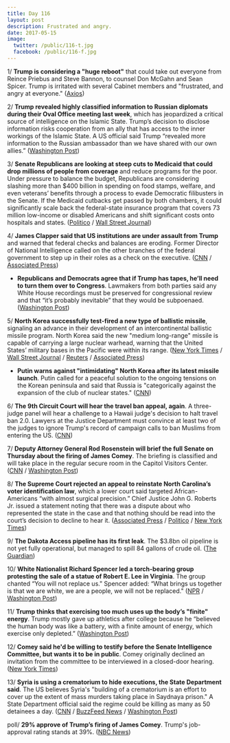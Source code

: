 ```yaml
---
title: Day 116
layout: post
description: Frustrated and angry.
date: 2017-05-15
image:
  twitter: /public/116-t.jpg
  facebook: /public/116-f.jpg
---
```


1/ **Trump is considering a "huge reboot"** that could take out everyone from Reince Priebus and Steve Bannon, to counsel Don McGahn and Sean Spicer. Trump is irritated with several Cabinet members and "frustrated, and angry at everyone." ([Axios](https://www.axios.com/scoop-trump-irked-at-cabinet-and-staff-mulls-sweeping-shake-up-2407137307.html))

2/ **Trump revealed highly classified information to Russian diplomats during their Oval Office meeting last week**, which has jeopardized a critical source of intelligence on the Islamic State. Trump’s decision to disclose information risks cooperation from an ally that has access to the inner workings of the Islamic State. A US official said Trump “revealed more information to the Russian ambassador than we have shared with our own allies.” ([Washington Post](https://www.washingtonpost.com/world/national-security/trump-revealed-highly-classified-information-to-russian-foreign-minister-and-ambassador/2017/05/15/530c172a-3960-11e7-9e48-c4f199710b69_story.html))

3/ **Senate Republicans are looking at steep cuts to Medicaid that could drop millions of people from coverage** and reduce programs for the poor. Under pressure to balance the budget, Republicans are considering slashing more than $400 billion in spending on food stamps, welfare, and even veterans’ benefits through a process to evade Democratic filibusters in the Senate. If the Medicaid cutbacks get passed by both chambers, it could significantly scale back the federal-state insurance program that covers 73 million low-income or disabled Americans and shift significant costs onto hospitals and states. ([Politico](http://www.politico.com/story/2017/05/14/republicans-cuts-programs-food-stamps-welfare-veterans-238314) / 
[Wall Street Journal](https://www.wsj.com/articles/senate-conservatives-look-to-slash-medicaid-1494759603))

4/ **James Clapper said that US institutions are under assault from Trump** and warned that federal checks and balances are eroding. Former Director of National Intelligence called on the other branches of the federal government to step up in their roles as a check on the executive. ([CNN](http://www.cnn.com/2017/05/14/politics/james-clapper-russia-collusion/) / [Associated Press](https://apnews.com/cb66aa5a3a7c41a8952f19f41427d10c/Clapper:-US-govt-'under-assault'-by-Trump-after-Comey-firing))

* **Republicans and Democrats agree that if Trump has tapes, he’ll need to turn them over to Congress**. Lawmakers from both parties said any White House recordings must be preserved for congressional review and that “it’s probably inevitable” that they would be subpoenaed. ([Washington Post](https://www.washingtonpost.com/powerpost/republicans-and-democrats-agree-if-trump-has-tapes-hell-need-to-turn-them-over-to-congress/2017/05/14/cbfea12a-38b6-11e7-a058-ddbb23c75d82_story.html))

5/ **North Korea successfully test-fired a new type of ballistic missile**, signaling an advance in their development of an intercontinental ballistic missile program. North Korea said the new "medium long-range" missile is capable of carrying a large nuclear warhead, warning that the United States’ military bases in the Pacific were within its range. ([New York Times](https://www.nytimes.com/2017/05/14/world/asia/north-korea-missile-nuclear.html) / [Wall Street Journal](https://www.wsj.com/articles/north-korea-launches-possible-ballistic-missile-south-korean-news-agency-reports-1494713029) / [Reuters](http://www.reuters.com/article/us-northkorea-missiles-idUSKCN18A12B) / [Associated Press](https://apnews.com/b4c2baf162034bfc9194691f2d1507b8/North-Korea:-New-long-range-missile-can-carry-heavy-nuke))

* **Putin warns against "intimidating" North Korea after its latest missile launch**. Putin called for a peaceful solution to the ongoing tensions on the Korean peninsula and said that Russia is "categorically against the expansion of the club of nuclear states." ([CNN](http://www.cnn.com/2017/05/15/europe/north-korea-putin-russia-missile/))

6/ **The 9th Circuit Court will hear the travel ban appeal, again**. A three-judge panel will hear a challenge to a Hawaii judge's decision to halt travel ban 2.0. Lawyers at the Justice Department must convince at least two of the judges to ignore Trump's record of campaign calls to ban Muslims from entering the US. ([CNN](http://www.cnn.com/2017/05/15/politics/9th-circuit-travel-ban-hearing-round-two/))

7/ **Deputy Attorney General Rod Rosenstein will brief the full Senate on Thursday about the firing of James Comey**. The briefing is classified and will take place in the regular secure room in the Capitol Visitors Center. ([CNN](http://www.cnn.com/2017/05/11/politics/rod-rosenstein-chuck-schumer-invite/index.html) / [Washington Post](https://www.washingtonpost.com/news/powerpost/wp/2017/05/15/deputy-ag-rosenstein-to-brief-senators-on-comey-firing-thursday/))

8/ **The Supreme Court rejected an appeal to reinstate North Carolina’s voter identification law**, which a lower court said targeted African-Americans “with almost surgical precision.” Chief Justice John G. Roberts Jr. issued a statement noting that there was a dispute about who represented the state in the case and that nothing should be read into the court’s decision to decline to hear it. ([Associated Press](https://apnews.com/14137a2d20cf4595a5121c9298b47c46/Supreme-Court-rejects-appeal-over-NC-voter-ID-law) / [Politico](http://www.politico.com/story/2017/05/15/supreme-court-leaves-in-place-a-ruling-that-struck-down-ncs-voter-id-law-238392) / [New York Times](https://www.nytimes.com/2017/05/15/us/politics/voter-id-laws-supreme-court-north-carolina.html))

9/ **The Dakota Access pipeline has its first leak**. The $3.8bn oil pipeline is not yet fully operational, but managed to spill 84 gallons of crude oil. ([The Guardian](https://www.theguardian.com/us-news/2017/may/10/dakota-access-pipeline-first-oil-leak))

10/ **White Nationalist Richard Spencer led a torch-bearing group protesting the sale of a statue of Robert E. Lee in Virginia**. The group chanted “You will not replace us." Spencer added: “What brings us together is that we are white, we are a people, we will not be replaced." ([NPR](http://www.npr.org/sections/thetwo-way/2017/05/14/528363829/richard-spencer-leads-group-protesting-sale-of-confederate-statue) / [Washington Post](https://www.washingtonpost.com/local/virginia-politics/alt-rights-richard-spencer-leads-torch-bearing-protesters-defending-lee-statue/2017/05/14/766aaa56-38ac-11e7-9e48-c4f199710b69_story.html))

11/ **Trump thinks that exercising too much uses up the body’s "finite" energy**. Trump mostly gave up athletics after college because he “believed the human body was like a battery, with a finite amount of energy, which exercise only depleted.” ([Washington Post](https://www.washingtonpost.com/national/health-science/trump-thinks-that-exercising-too-much-uses-up-the-bodys-finite-energy/2017/05/12/bb0b9bda-365d-11e7-b4ee-434b6d506b37_story.html))

12/ **Comey said he'd be willing to testify before the Senate Intelligence Committee, but wants it to be in public**. Comey originally declined an invitation from the committee to be interviewed in a closed-door hearing. ([New York Times](https://www.nytimes.com/2017/05/12/us/politics/trump-threatens-retaliation-against-comey-warns-he-may-cancel-press-briefings.html))

13/ **Syria is using a crematorium to hide executions, the State Department said**. The US believes Syria's "building of a crematorium is an effort to cover up the extent of mass murders taking place in Saydnaya prison." A State Department official said the regime could be killing as many as 50 detainees a day. ([CNN](http://www.cnn.com/2017/05/15/politics/assad-syria-crematorium/) / [BuzzFeed News](https://www.buzzfeed.com/hayesbrown/syria-is-secretly-executing-detainees-and-burning-the) / [Washington Post](https://www.washingtonpost.com/world/national-security/us-accuses-syria-of-mass-executions-and-burning-bodies/2017/05/15/b7b66c86-3986-11e7-8854-21f359183e8c_story.html))

poll/ **29% approve of Trump’s firing of James Comey**. Trump's job-approval rating stands at 39%. ([NBC News](http://www.nbcnews.com/politics/donald-trump/nbc-wsj-poll-just-29-percent-approve-trump-s-firing-n759196))
